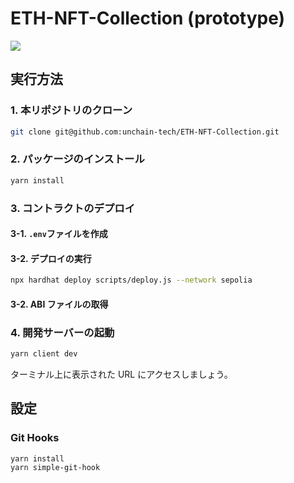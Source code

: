 # ETH-NFT-Collection (prototype)

![](/packages/client/public/banner-Intro-NFT.png)

## 実行方法

### 1. 本リポジトリのクローン

```bash
git clone git@github.com:unchain-tech/ETH-NFT-Collection.git
```

### 2. パッケージのインストール

```bash
yarn install
```

### 3. コントラクトのデプロイ

#### 3-1. `.env`ファイルを作成

#### 3-2. デプロイの実行

```bash
npx hardhat deploy scripts/deploy.js --network sepolia
```

#### 3-2. ABI ファイルの取得

### 4. 開発サーバーの起動

```bash
yarn client dev
```

ターミナル上に表示された URL にアクセスしましょう。

## 設定

### Git Hooks

```
yarn install
yarn simple-git-hook
```

